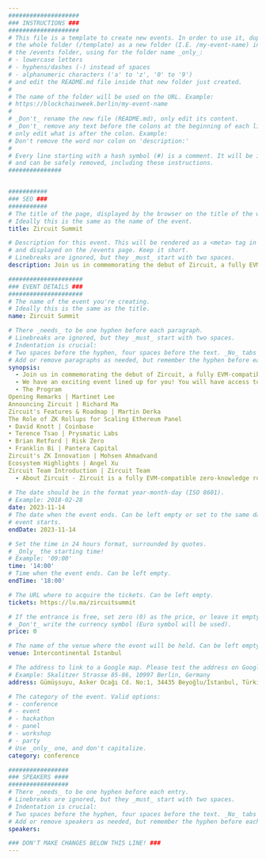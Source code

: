 ```yaml
---
####################
### INSTRUCTIONS ###
####################
# This file is a template to create new events. In order to use it, duplicate
# the whole folder (/template) as a new folder (I.E. /my-event-name) inside of
# the /events folder, using for the folder name _only_:
# - lowercase letters
# - hyphens/dashes (-) instead of spaces
# - alphanumeric characters ('a' to 'z', '0' to '9')
# and edit the README.md file inside that new folder just created.
#
# The name of the folder will be used on the URL. Example:
# https://blockchainweek.berlin/my-event-name
#
# _Don't_ rename the new file (README.md), only edit its content.
# _Don't_ remove any text before the colons at the beginning of each line,
# only edit what is after the colon. Example:
# Don't remove the word nor colon on 'description:'
#
# Every line starting with a hash symbol (#) is a comment. It will be ignored
# and can be safely removed, including these instructions.
###############


###########
### SEO ###
###########
# The title of the page, displayed by the browser on the title of the window.
# Ideally this is the same as the name of the event.
title: Zircuit Summit

# Description for this event. This will be rendered as a <meta> tag in the HTML,
# and displayed on the /events page. Keep it short.
# Linebreaks are ignored, but they _must_ start with two spaces.
description: Join us in commemorating the debut of Zircuit, a fully EVM-compatible zero-knowledge rollup powering the limitless potential of web3.

#####################
### EVENT DETAILS ###
#####################
# The name of the event you're creating.
# Ideally this is the same as the title.
name: Zircuit Summit

# There _needs_ to be one hyphen before each paragraph.
# Linebreaks are ignored, but they _must_ start with two spaces.
# Indentation is crucial:
# Two spaces before the hyphen, four spaces before the text. _No_ tabs allowed.
# Add or remove paragraphs as needed, but remember the hyphen before each entry.
synopsis:
  - Join us in commemorating the debut of Zircuit, a fully EVM-compatible zero-knowledge rollup powering the limitless potential of web3. This half-day summit will feature both technical and non-technical talks on Zircuit’s creation, features, and developer partner program.
  - ​​We have an exciting event lined up for you! You will have access to exclusive Zircuit swag 👕, the opportunity to interact with our team at the Q&A booth, network with key industry professionals 👥, and enjoy an authentic Turkish coffee experience along with delectable snacks 🍪
  - The Program
Opening Remarks | Martinet Lee
Announcing Zircuit | Richard Ma
Zircuit's Features & Roadmap | Martin Derka
The Role of ZK Rollups for Scaling Ethereum Panel
• David Knott | Coinbase
• Terence Tsao | Prysmatic Labs
• Brian Retford | Risk Zero
• Franklin Bi | Pantera Capital
Zircuit's ZK Innovation | Mohsen Ahmadvand
Ecosystem Highlights | Angel Xu
Zircuit Team Introduction | Zircuit Team
  - About Zircuit - ​Zircuit is a fully EVM-compatible zero-knowledge rollup powering the limitless potential of web3. Backed by pioneering L2 research, the network’s unique hybrid architecture combines optimistic infrastructure with zero-knowledge proofs to give developers the best of both worlds. With cutting-edge performance and security at the sequencer level, users can explore new frontiers with faster transactions, reduced fees, and complete peace of mind.
    
# The date should be in the format year-month-day (ISO 8601).
# Example: 2018-02-28
date: 2023-11-14
# The date when the event ends. Can be left empty or set to the same day the
# event starts.
endDate: 2023-11-14

# Set the time in 24 hours format, surrounded by quotes.
# _Only_ the starting time!
# Example: '09:00'
time: '14:00'
# Time when the event ends. Can be left empty.
endTime: '18:00'

# The URL where to acquire the tickets. Can be left empty.
tickets: https://lu.ma/zircuitsummit

# If the entrance is free, set zero (0) as the price, or leave it empty.
# _Don't_ write the currency symbol (Euro symbol will be used).
price: 0

# The name of the venue where the event will be held. Can be left empty.
venue: Intercontinental Istanbul

# The address to link to a Google map. Please test the address on Google Maps.
# Example: Skalitzer Strasse 85-86, 10997 Berlin, Germany
address: Gümüşsuyu, Asker Ocağı Cd. No:1, 34435 Beyoğlu/İstanbul, Türkiye

# The category of the event. Valid options:
# - conference
# - event
# - hackathon
# - panel
# - workshop
# - party
# Use _only_ one, and don't capitalize.
category: conference

#################
### SPEAKERS ####
#################
# There _needs_ to be one hyphen before each entry.
# Linebreaks are ignored, but they _must_ start with two spaces.
# Indentation is crucial:
# Two spaces before the hyphen, four spaces before the text. _No_ tabs allowed.
# Add or remove speakers as needed, but remember the hyphen before each entry.
speakers:

### DON'T MAKE CHANGES BELOW THIS LINE! ###
---
```


<!-- ### DON'T MAKE CHANGES BELOW THIS LINE! ### -->

<Event-Content/>
